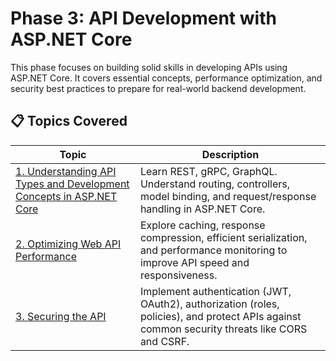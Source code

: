 # Phase 3: API Development with ASP.NET Core

This phase focuses on building solid skills in developing APIs using ASP.NET Core. It covers essential concepts, performance optimization, and security best practices to prepare for real-world backend development.

## 📋 Topics Covered

| Topic | Description |
|----------|-------------|
| [1. Understanding API Types and Development Concepts in ASP.NET Core](contents/api-types-and-api-concepts.md) | Learn REST, gRPC, GraphQL. Understand routing, controllers, model binding, and request/response handling in ASP.NET Core. |
| [2. Optimizing Web API Performance](contents/optimizing-api-performance.md) | Explore caching, response compression, efficient serialization, and performance monitoring to improve API speed and responsiveness. |
| [3. Securing the API](contents/securing-api.md) | Implement authentication (JWT, OAuth2), authorization (roles, policies), and protect APIs against common security threats like CORS and CSRF. |

